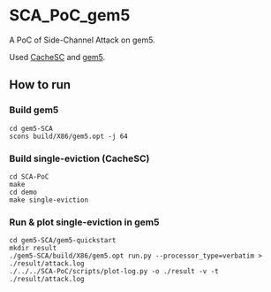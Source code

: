 # SCA_PoC_gem5

A PoC of Side-Channel Attack on gem5.

Used [CacheSC](https://github.com/Miro-H/CacheSC.git) and [gem5](https://github.com/gem5/gem5).

## How to run

### Build gem5

```{bash}
cd gem5-SCA
scons build/X86/gem5.opt -j 64
```

### Build single-eviction (CacheSC)

```{bash}
cd SCA-PoC
make
cd demo
make single-eviction
```

### Run & plot single-eviction in gem5

```{bash}
cd gem5-SCA/gem5-quickstart
mkdir result
./gem5-SCA/build/X86/gem5.opt run.py --processor_type=verbatim > ./result/attack.log
./../../SCA-PoC/scripts/plot-log.py -o ./result -v -t ./result/attack.log
```

